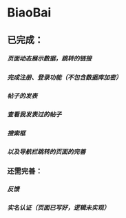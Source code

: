 # BiaoBai
## 已完成：
##### 页面动态展示数据，跳转的链接
##### 完成注册、登录功能（不包含数据库加密）
##### 帖子的发表
##### 查看我发表过的帖子
##### 搜索框
##### 以及导航栏跳转的页面的完善
### 还需完善：
##### 反馈
##### 实名认证（页面已写好，逻辑未实现）

